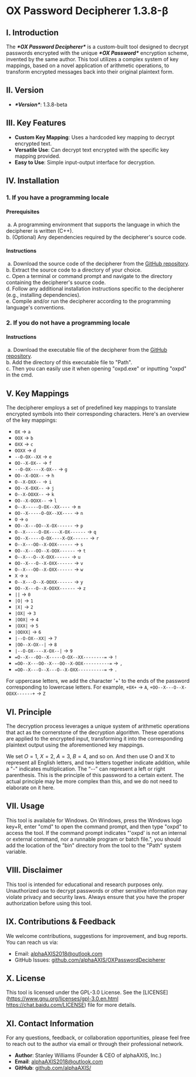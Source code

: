 # OX Password Decipherer 1.3.8-β

## I. Introduction

The ***\*OX Password Decipherer\**** is a custom-built tool designed to decrypt passwords encrypted with the unique ***\*OX Password\**** encryption scheme, invented by the same author. This tool utilizes a complex system of key mappings, based on a novel application of arithmetic operations, to transform encrypted messages back into their original plaintext form.

## II. Version

- ***\*Version\****: 1.3.8-beta

## III. Key Features

- **Custom Key Mapping**: Uses a hardcoded key mapping to decrypt encrypted text.
- **Versatile Use**: Can decrypt text encrypted with the specific key mapping provided.
- **Easy to Use**: Simple input-output interface for decryption.

## IV. Installation

### 1. If you have a programming locale

#### Prerequisites

​    a. A programming environment that supports the language in which the decipherer is written (C++).<br>    b. (Optional) Any dependencies required by the decipherer's source code.

#### Instructions

​    a. Download the source code of the decipherer from the [GitHub repository](https://github.com/alphaAXIS/OXPasswordDecipherer/).<br>    b. Extract the source code to a directory of your choice.<br>    c. Open a terminal or command prompt and navigate to the directory containing the decipherer's source code.<br>    d. Follow any additional installation instructions specific to the decipherer (e.g., installing dependencies).<br>    e. Compile and/or run the decipherer according to the programming language's conventions.

### 2. If you do not have a programming locale

#### Instructions

​    a. Download the executable file of the decipherer from the [GitHub repository](https://github.com/alphaAXIS/OXPasswordDecipherer/).<br>    b. Add the directory of this executable file to "Path".<br>    c. Then you can easily use it when opening "oxpd.exe" or inputting "oxpd" in the cmd. 

## V. Key Mappings

The decipherer employs a set of predefined key mappings to translate encrypted symbols into their corresponding characters. Here's an overview of the key mappings:

- `OX` → `a`
- `OOX` → `b`
- `OXX` → `c`
- `OOXX` → `d`
- `--O-OX--XX` → `e`
- `OO--X-OX--` → `f`
- `--O-OX----X-OX--` → `g`
- `OO--X-OOX--` → `h`
- `O--X-OXX--` → `i`
- `OO--X-OXX--` → `j`
- `O--X-OOXX--` → `k`
- `OO--X-OOXX--` → `l`
- `O--X-----O-OX--XX----` → `m`
- `OO--X-----O-OX--XX----` → `n`
- `O` → `o`
- `OO--X---OO--X-OX------` → `p`
- `O--X-----O-OX----X-OX------` → `q`
- `OO--X-----O-OX----X-OX------` → `r`
- `O--X---OO--X-OOX------` → `s`
- `OO--X---OO--X-OOX------` → `t`
- `O--X---O--X-OXX------` → `u`
- `OO--X---O--X-OXX------` → `v`
- `O--X---OO--X-OXX------` → `w`
- `X` → `x`
- `O--X---O--X-OOXX------` → `y`
- `OO--X---O--X-OOXX------` → `z`
- `||` → `0`
- `|O|` → `1`
- `|X|` → `2`
- `|OX|` → `3`
- `|OOX|` → `4`
- `|OXX|` → `5`
- `|OOXX|` → `6`
- `|--O-OX--XX|` → `7`
- `|OO--X-OX--|` → `8`
- `|--O-OX----X-OX--|` → `9`
- `=O--X---OO--X-----O-OX--XX--------=` → `!`
- `=OO--X---OO--X---OO--X-OOX----------=` → `,`
- `=OO--X---O--X---O--X-OXX----------=` → `.`

For uppercase letters, we add the character '+' to the ends of the password corresponding to lowercase letters. For example, `+OX+` → `A`, `+OO--X---O--X-OOXX------+` → `Z`

## VI. Principle

The decryption process leverages a unique system of arithmetic operations that act as the cornerstone of the decryption algorithm. These operations are applied to the encrypted input, transforming it into the corresponding plaintext output using the aforementioned key mappings.

We set $O=1$, $X=2$, $A=3$, $B=4$, and so on. And then use O and X to represent all English letters, and two letters together indicate addition, while a "-" indicates multiplication. The “--” can represent a left or right parenthesis. This is the principle of this password to a certain extent. The actual principle may be more complex than this, and we do not need to elaborate on it here.

## VII. Usage

This tool is available for Windows. On Windows, press the Windows logo key+R, enter "cmd" to open the command prompt, and then type "oxpd" to access the tool. If the command prompt indicates "'oxpd' is not an internal or external command, nor a runnable program or batch file.", you should add the location of the "bin" directory from the tool to the "Path" system variable.

## VIII. Disclaimer

This tool is intended for educational and research purposes only. Unauthorized use to decrypt passwords or other sensitive information may violate privacy and security laws. Always ensure that you have the proper authorization before using this tool.

## IX. Contributions & Feedback

We welcome contributions, suggestions for improvement, and bug reports. You can reach us via:

- Email: [alphaAXIS2018@outlook.com](mailto:alphaAXIS2018@outlook.com)
- GitHub Issues: [github.com/alphaAXIS/OXPasswordDecipherer](https://github.com/alphaAXIS/OXPasswordDecipherer)

## X. License

This tool is licensed under the GPL-3.0 License. See the [LICENSE](https://www.gnu.org/licenses/gpl-3.0.en.html https://chat.baidu.com/LICENSE) file for more details.

## XI. Contact Information

For any questions, feedback, or collaboration opportunities, please feel free to reach out to the author via email or through their professional network.

- **Author**: Stanley Williams (Founder & CEO of alphaAXIS, Inc.)
- **Email**: [alphaAXIS2018@outlook.com](mailto:alphaAXIS2018@outlook.com)
- **GitHub**: [github.com/alphaAXIS/](https://github.com/alphaAXIS/)
